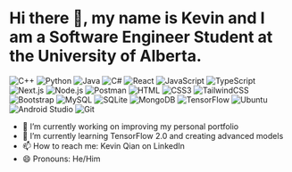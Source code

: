 <h1>Hi there 👋, my name is Kevin and I am a Software Engineer Student at the University of Alberta.</h1>

![C++](https://img.shields.io/badge/C++-00599C?style=flat-square&logo=C%2B%2B&logoColor=white)
![Python](https://img.shields.io/badge/Python-3776AB?style=flat-square&logo=python&logoColor=white)
![Java](https://img.shields.io/badge/Java-%23ED8B00.svg?style=flat-square&logo=openjdk&logoColor=white)
![C#](https://img.shields.io/static/v1?style=flat-square&message=C+Sharp&color=512BD4&logo=C+Sharp&logoColor=FFFFFF&label=)
![React](https://img.shields.io/badge/React-%2320232a.svg?style=flat-square&logo=react&logoColor=%2361DAFB)
![JavaScript](https://img.shields.io/badge/JavaScript-F7DF1E?style=flat-square&logo=javascript&logoColor=black)
![TypeScript](https://img.shields.io/badge/TypeScript-007ACC?style=flat-square&logo=typescript&logoColor=white)
![Next.js](https://img.shields.io/static/v1?style=flat-square&message=Next.js&color=000000&logo=Next.js&logoColor=FFFFFF&label=)
![Node.js](https://img.shields.io/badge/Node.js-43853D?style=flat-square&logo=node.js&logoColor=white)
![Postman](https://img.shields.io/static/v1?style=flat-square&message=Postman&color=FF6C37&logo=Postman&logoColor=FFFFFF&label=)
![HTML](https://img.shields.io/badge/HTML5-E34F26?style=flat-square&logo=html5&logoColor=white)
![CSS3](https://img.shields.io/badge/CSS3-1572B6?style=flat-square&logo=css3&logoColor=white)
![TailwindCSS](https://img.shields.io/badge/Tailwind_CSS-38B2AC?style=flat-square&logo=tailwind-css&logoColor=white)
![Bootstrap](https://img.shields.io/badge/Bootstrap-563D7C?style=flat-square&logo=bootstrap&logoColor=white)
![MySQL](https://img.shields.io/badge/MySQL-005C84?style=flat-square&logo=mysql&logoColor=white)
![SQLite](https://img.shields.io/badge/SQLite-07405E?style=flat-square&logo=sqlite&logoColor=white)
![MongoDB](https://img.shields.io/badge/MongoDB-%234ea94b.svg?style=flat-square&logo=mongodb&logoColor=white)
![TensorFlow](https://img.shields.io/badge/TensorFlow-%23FF6F00.svg?style=flat-square&logo=TensorFlow&logoColor=white)
![Ubuntu](https://img.shields.io/static/v1?style=flat-square&message=Ubuntu&color=E95420&logo=Ubuntu&logoColor=FFFFFF&label=)
![Android Studio](https://img.shields.io/badge/Android%20Studio-3DDC84.svg?style=flat-square&logo=android-studio&logoColor=white)
![Git](https://img.shields.io/static/v1?style=flat-square&message=Git&color=F05032&logo=Git&logoColor=FFFFFF&label=)

- 🔭 I’m currently working on improving my personal portfolio
- 🌱 I’m currently learning TensorFlow 2.0 and creating advanced models
- 📫 How to reach me: Kevin Qian on LinkedIn
- 😄 Pronouns: He/Him
